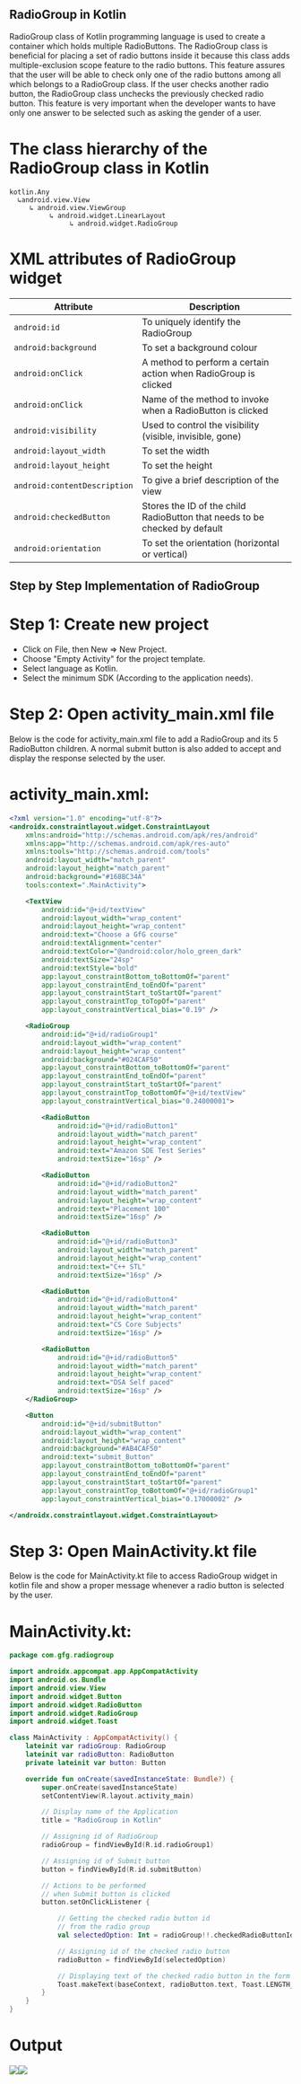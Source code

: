 ## RadioGroup in Kotlin
RadioGroup class of Kotlin programming language is used to create a container which holds multiple RadioButtons. The RadioGroup class is beneficial for placing a set of radio buttons inside it because this class adds multiple-exclusion scope feature to the radio buttons. This feature assures that the user will be able to check only one of the radio buttons among all which belongs to a RadioGroup class. If the user checks another radio button, the RadioGroup class unchecks the previously checked radio button. This feature is very important when the developer wants to have only one answer to be selected such as asking the gender of a user.

# The class hierarchy of the RadioGroup class in Kotlin
```
kotlin.Any
  ↳android.view.View
     ↳ android.view.ViewGroup
          ↳ android.widget.LinearLayout 
               ↳ android.widget.RadioGroup
```
# XML attributes of RadioGroup widget
| Attribute                  | Description |
|---------------------------|-------------|
| `android:id`              | To uniquely identify the RadioGroup |
| `android:background`      | To set a background colour |
| `android:onClick`         | A method to perform a certain action when RadioGroup is clicked |
| `android:onClick`         | Name of the method to invoke when a RadioButton is clicked |
| `android:visibility`      | Used to control the visibility (visible, invisible, gone) |
| `android:layout_width`    | To set the width |
| `android:layout_height`   | To set the height |
| `android:contentDescription` | To give a brief description of the view |
| `android:checkedButton`   | Stores the ID of the child RadioButton that needs to be checked by default |
| `android:orientation`     | To set the orientation (horizontal or vertical) |

## Step by Step Implementation of RadioGroup
# Step 1: Create new project
<ul>
<li>Click on File, then New => New Project.</li>
<li>Choose "Empty Activity" for the project template.</li>
<li>Select language as Kotlin.</li>
<li>Select the minimum SDK (According to the application needs).</li>
</ul>

# Step 2: Open activity_main.xml file
Below is the code for activity_main.xml file to add a RadioGroup and its 5 RadioButton children. A normal submit button is also added to accept and display the response selected by the user.
# activity_main.xml:
```xml
<?xml version="1.0" encoding="utf-8"?>
<androidx.constraintlayout.widget.ConstraintLayout
    xmlns:android="http://schemas.android.com/apk/res/android"
    xmlns:app="http://schemas.android.com/apk/res-auto"
    xmlns:tools="http://schemas.android.com/tools"
    android:layout_width="match_parent"
    android:layout_height="match_parent"
    android:background="#168BC34A"
    tools:context=".MainActivity">

    <TextView
        android:id="@+id/textView"
        android:layout_width="wrap_content"
        android:layout_height="wrap_content"
        android:text="Choose a GfG course"
        android:textAlignment="center"
        android:textColor="@android:color/holo_green_dark"
        android:textSize="24sp"
        android:textStyle="bold"
        app:layout_constraintBottom_toBottomOf="parent"
        app:layout_constraintEnd_toEndOf="parent"
        app:layout_constraintStart_toStartOf="parent"
        app:layout_constraintTop_toTopOf="parent"
        app:layout_constraintVertical_bias="0.19" />

    <RadioGroup
        android:id="@+id/radioGroup1"
        android:layout_width="wrap_content"
        android:layout_height="wrap_content"
        android:background="#024CAF50"
        app:layout_constraintBottom_toBottomOf="parent"
        app:layout_constraintEnd_toEndOf="parent"
        app:layout_constraintStart_toStartOf="parent"
        app:layout_constraintTop_toBottomOf="@+id/textView"
        app:layout_constraintVertical_bias="0.24000001">

        <RadioButton
            android:id="@+id/radioButton1"
            android:layout_width="match_parent"
            android:layout_height="wrap_content"
            android:text="Amazon SDE Test Series"
            android:textSize="16sp" />

        <RadioButton
            android:id="@+id/radioButton2"
            android:layout_width="match_parent"
            android:layout_height="wrap_content"
            android:text="Placement 100"
            android:textSize="16sp" />

        <RadioButton
            android:id="@+id/radioButton3"
            android:layout_width="match_parent"
            android:layout_height="wrap_content"
            android:text="C++ STL"
            android:textSize="16sp" />

        <RadioButton
            android:id="@+id/radioButton4"
            android:layout_width="match_parent"
            android:layout_height="wrap_content"
            android:text="CS Core Subjects"
            android:textSize="16sp" />

        <RadioButton
            android:id="@+id/radioButton5"
            android:layout_width="match_parent"
            android:layout_height="wrap_content"
            android:text="DSA Self paced"
            android:textSize="16sp" />
    </RadioGroup>

    <Button
        android:id="@+id/submitButton"
        android:layout_width="wrap_content"
        android:layout_height="wrap_content"
        android:background="#AB4CAF50"
        android:text="submit_Button"
        app:layout_constraintBottom_toBottomOf="parent"
        app:layout_constraintEnd_toEndOf="parent"
        app:layout_constraintStart_toStartOf="parent"
        app:layout_constraintTop_toBottomOf="@+id/radioGroup1"
        app:layout_constraintVertical_bias="0.17000002" />

</androidx.constraintlayout.widget.ConstraintLayout>
```
# Step 3: Open MainActivity.kt file
Below is the code for MainActivity.kt file to access RadioGroup widget in kotlin file and show a proper message whenever a radio button is selected by the user.
# MainActivity.kt:
```kt
package com.gfg.radiogroup

import androidx.appcompat.app.AppCompatActivity
import android.os.Bundle
import android.view.View
import android.widget.Button
import android.widget.RadioButton
import android.widget.RadioGroup
import android.widget.Toast

class MainActivity : AppCompatActivity() {
    lateinit var radioGroup: RadioGroup
    lateinit var radioButton: RadioButton
    private lateinit var button: Button

    override fun onCreate(savedInstanceState: Bundle?) {
        super.onCreate(savedInstanceState)
        setContentView(R.layout.activity_main)

        // Display name of the Application
        title = "RadioGroup in Kotlin"

        // Assigning id of RadioGroup
        radioGroup = findViewById(R.id.radioGroup1)

        // Assigning id of Submit button
        button = findViewById(R.id.submitButton)

        // Actions to be performed
        // when Submit button is clicked
        button.setOnClickListener {

            // Getting the checked radio button id
            // from the radio group
            val selectedOption: Int = radioGroup!!.checkedRadioButtonId

            // Assigning id of the checked radio button
            radioButton = findViewById(selectedOption)

            // Displaying text of the checked radio button in the form of toast
            Toast.makeText(baseContext, radioButton.text, Toast.LENGTH_SHORT).show()
        }
    }
}
```
# Output
<img src="Radio_Group.png"><img src="Radio_Group2.png">
